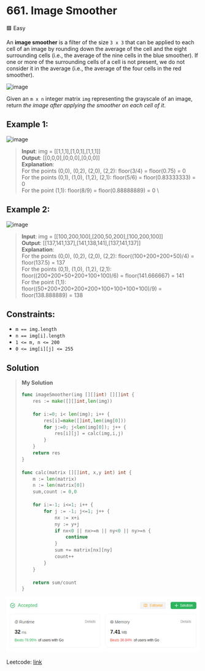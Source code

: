# 661. Image Smoother
🟩 Easy

An **image smoother** is a filter of the size `3 x 3` that can be applied to each cell of an image by rounding down the average of the cell and the eight surrounding cells (i.e., the average of the nine cells in the blue smoother). If one or more of the surrounding cells of a cell is not present, we do not consider it in the average (i.e., the average of the four cells in the red smoother).

![image](https://assets.leetcode.com/uploads/2021/05/03/smoother-grid.jpg)

Given an `m x n` integer matrix `img` representing the grayscale of an image, return *the image after applying the smoother on each cell of it*.

## Example 1:
![image](https://assets.leetcode.com/uploads/2021/05/03/smooth-grid.jpg)
> **Input**: img = [[1,1,1],[1,0,1],[1,1,1]] \
> **Output**: [[0,0,0],[0,0,0],[0,0,0]] \
> **Explanation**: \
> For the points (0,0), (0,2), (2,0), (2,2): floor(3/4) = floor(0.75) = 0 \
> For the points (0,1), (1,0), (1,2), (2,1): floor(5/6) = floor(0.83333333) = 0 \
> For the point (1,1): floor(8/9) = floor(0.88888889) = 0 \

## Example 2:
![image](https://assets.leetcode.com/uploads/2021/05/03/smooth2-grid.jpg)
> **Input**: img = [[100,200,100],[200,50,200],[100,200,100]] \
> **Output**: [[137,141,137],[141,138,141],[137,141,137]] \
> **Explanation**:  \
> For the points (0,0), (0,2), (2,0), (2,2): floor((100+200+200+50)/4) = floor(137.5) = 137\
> For the points (0,1), (1,0), (1,2), (2,1): floor((200+200+50+200+100+100)/6) = floor(141.666667) = 141 \
> For the point (1,1): floor((50+200+200+200+200+100+100+100+100)/9) = floor(138.888889) = 138

## Constraints:
* `m == img.length`
* `n == img[i].length`
* `1 <= m, n <= 200`
* `0 <= img[i][j] <= 255`

## Solution
> **My Solution**
> ```go
> func imageSmoother(img [][]int) [][]int {
>     res := make([][]int,len(img))
> 
>     for i:=0; i< len(img); i++ {
>         res[i]=make([]int,len(img[0]))
>         for j:=0; j<len(img[0]); j++ {
>             res[i][j] = calc(img,i,j)
>         }
>     }
>     return res
> }
> 
> func calc(matrix [][]int, x,y int) int {
>     m := len(matrix)
>     n := len(matrix[0])
>     sum,count := 0,0
> 
>     for i:=-1; i<=1; i++ {
>         for j := -1; j<=1; j++ {
>             nx := x+i
>             ny := y+j
>             if nx<0 || nx>=m || ny<0 || ny>=n {
>                 continue
>             }
>             sum += matrix[nx][ny]
>             count++
>         }
>     }
> 
>     return sum/count
> }
> ```

![result](661.png)

Leetcode: [link](https://leetcode.com/problems/image-smoother/description/)
